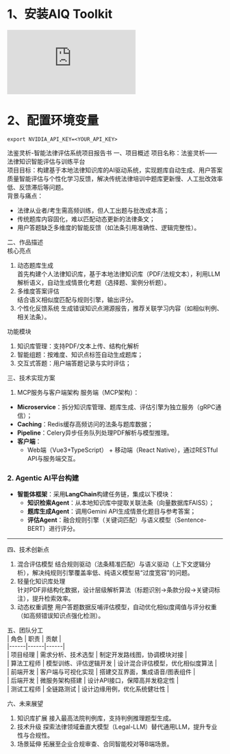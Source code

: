 
# 1、安装AIQ Toolkit
![AIQ install](https://docs.nvidia.com/aiqtoolkit/latest/quick-start/installing.html)

# 2、配置环境变量

```commandline
export NVIDIA_API_KEY=<YOUR_API_KEY>
```

法鉴灵析-智能法律评估系统项目报告书
一、项目概述
项目名称：法鉴灵析——法律知识智能评估与训练平台  
项目目标：构建基于本地法律知识库的AI驱动系统，实现题库自动生成、用户答案质量智能评估与个性化学习反馈，解决传统法律培训中题库更新慢、人工批改效率低、反馈滞后等问题。  
背景与痛点：  
- 法律从业者/考生需高频训练，但人工出题与批改成本高；  
- 传统题库内容固化，难以匹配动态更新的法律条文；  
- 用户答题缺乏多维度的智能反馈（如法条引用准确性、逻辑完整性）。  

二、作品描述  
核心亮点
1. 动态题库生成  
   首先构建个人法律知识库，基于本地法律知识库（PDF/法规文本），利用LLM解析语义，自动生成情景化考题（选择题、案例分析题）。  
2. 多维度答案评估  
   结合语义相似度匹配与规则引擎，输出评分。  
3. 个性化反馈系统 
   生成错误知识点溯源报告，推荐关联学习内容（如相似判例、相关法条）。  

功能模块
1. 知识库管理：支持PDF/文本上传、结构化解析
2. 智能组题：按难度、知识点标签自动生成题库；  
3. 交互式答题：用户端答题记录与实时评估；  






三、技术实现方案 
1. MCP服务与客户端架构
服务端（MCP架构）：  
  - **Microservice**：拆分知识库管理、题库生成、评估引擎为独立服务（gRPC通信）；  
  - **Caching**：Redis缓存高频访问的法条与题库数据；  
  - **Pipeline**：Celery异步任务队列处理PDF解析与模型推理。  
- **客户端**：  
  - Web端（Vue3+TypeScript） + 移动端（React Native），通过RESTful API与服务端交互。  

### **2. Agentic AI平台构建**  
- **智能体框架**：采用**LangChain**构建任务链，集成以下模块：  
  - **知识检索Agent**：从本地知识库中提取关联法条（向量数据库FAISS）；  
  - **题库生成Agent**：调用Gemini API生成情景化题目与参考答案；  
  - **评估Agent**：融合规则引擎（关键词匹配）与语义模型（Sentence-BERT）进行评分。  

---

四、技术创新点 
1. 混合评估模型
   结合规则驱动（法条精准匹配）与语义驱动（上下文逻辑分析），解决纯规则引擎覆盖率低、纯语义模型易“过度宽容”的问题。  
2. 轻量化知识库处理  
   针对PDF非结构化数据，设计层级解析算法（标题识别→条款分段→关键词标注），提升检索效率。  
3. 动态权重调整 
   用户答题数据反哺评估模型，自动优化相似度阈值与评分权重（如高频错误知识点强化检测）。  

五、团队分工  
| 角色 | 职责 | 贡献 |  
|------|------|------|  
| 项目经理 | 需求分析、技术选型 | 制定开发路线图，协调模块对接 |  
| 算法工程师 | 模型训练、评估逻辑开发 | 设计混合评估模型，优化相似度算法 |  
| 前端开发 | 客户端与可视化实现 | 搭建交互界面，集成语音/图表组件 |  
| 后端开发 | 微服务架构搭建 | 设计API接口，保障高并发稳定性 |  
| 测试工程师 | 全链路测试 | 设计边缘用例，优化系统健壮性 |  

六、未来展望
1. 知识库扩展
  接入最高法院判例库，支持判例推理题型生成。  
2. 技术升级 
  探索法律领域垂直大模型（Legal-LLM）替代通用LLM，提升专业性与合规性。  
3. 场景延伸 
   拓展至企业合规审查、合同智能校对等B端场景。  
